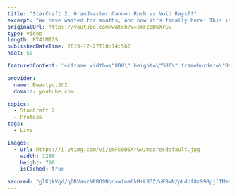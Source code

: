```yaml
---
title: "StarCraft 2: Grandmaster Cannon Rush vs Void Rays?!"
excerpt: "We have waited for months, and now it's finally here! This is the VOID RAYS to GRANDMASTER series! With the new balance changes to speedy Void Rays in the latest patch, we can now begin the series right! At this point in the series, we are introducing other units into the composition to make the games"
originalUrl: https://youtube.com/watch?v=smFc0D6XrGw
type: video
length: PT41M12S
publishedDateTime: 2019-12-27T10:14:56Z
heat: 50

featuredContent: "<iframe width=\"800\" height=\"500\" frameborder=\"0\" src=\"https://www.youtube.com/embed/smFc0D6XrGw\" allow=\"accelerometer; autoplay; encrypted-media; gyroscope; picture-in-picture\" allowfullscreen></iframe>"

provider:
  name: BeastyqtSC2
  domain: youtube.com

topics:
  - StarCraft 2
  - Protoss
tags:
  - Live

images:
  - url: https://i.ytimg.com/vi/smFc0D6XrGw/maxresdefault.jpg
    width: 1280
    height: 720
    isCached: true

secured: "glKqkVgd/qDRVanzNRBO9Nqnvwfma6kM+L85Z/uFBVN/pLdpf8z99BpjlTMe2rT+uoZ/5LfnRiXQBjGPAq5pL+B+w/qraCTXrwafhXBfCj8ya/OmH2x6XANRzYBko9EhNpkFFE5WYzs26nAj7rGcHA+h+neE1IO6DPiStKo3NMxFO09dchLiWJmWrNY7M62afSpAZuWwH2yyAokwWJOHy+3IcGTTOnYn+zyUtUg+ptoHbRu4/p/S22JyEKxOHLh5ohTUFpyBdTgmQSnEUf7+iTwWHyBH+n1POvQCjDpBzB0ED1xF3GVeC8uEbJGfstSjSPuIxlSUc55PD4OWAE7gTLtydiF9CfJFdgPdQ8b0tEPQ5vF0+xtye/t7NIKxMG+41IuIXBb0/JDzKK/Zr4W53tbBhLEhnQRvpQBcuwPuO6Y=;Yy3B0s2dg8+7gd6TsIPcRA=="
---
```


